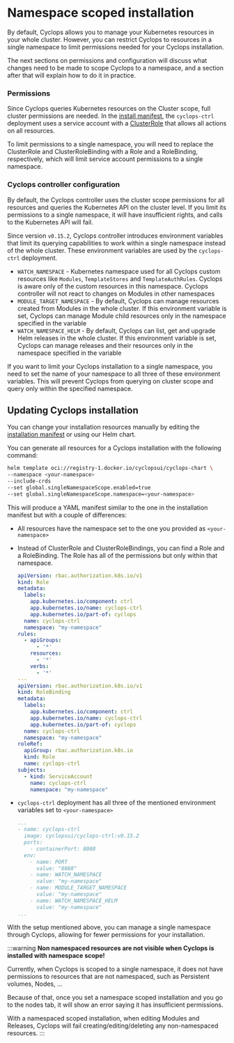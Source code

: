 # Namespace scoped installation

By default, Cyclops allows you to manage your Kubernetes resources in your whole cluster. However, you can restrict Cyclops to resources in a single namespace to limit permissions needed for your Cyclops installation.

The next sections on permissions and configuration will discuss what changes need to be made to scope Cyclops to a namespace, and a section after that will explain how to do it in practice.

### Permissions

Since Cyclops queries Kubernetes resources on the Cluster scope, full cluster permissions are needed. In the [install manifest](https://github.com/cyclops-ui/cyclops/blob/main/install/cyclops-install.yaml), the `cyclops-ctrl` deployment uses a service account with a [ClusterRole](https://github.com/cyclops-ui/cyclops/blob/0da1cc5894512223ce08042ee766638c56a520a5/install/cyclops-install.yaml#L328) that allows all actions on all resources.

To limit permissions to a single namespace, you will need to replace the ClusterRole and ClusterRoleBinding with a Role and a RoleBinding, respectively, which will limit service account permissions to a single namespace.

### Cyclops controller configuration

By default, the Cyclops controller uses the cluster scope permissions for all resources and queries the Kubernetes API on the cluster level. If you limit its permissions to a single namespace, it will have insufficient rights, and calls to the Kubernetes API will fail.

Since version `v0.15.2`, Cyclops controller introduces environment variables that limit its querying capabilities to work within a single namespace instead of the whole cluster. These environment variables are used by the `cyclops-ctrl` deployment.

- `WATCH_NAMESPACE` - Kubernetes namespace used for all Cyclops custom resources like `Modules`, `TemplateStores` and `TemplateAuthRules`. Cyclops is aware only of the custom resources in this namespace. Cyclops controller will not react to changes on Modules in other namespaces
- `MODULE_TARGET_NAMESPACE` - By default, Cyclops can manage resources created from Modules in the whole cluster. If this environment variable is set, Cyclops can manage Module child resources only in the namespace specified in the variable
- `WATCH_NAMESPACE_HELM` - By default, Cyclops can list, get and upgrade Helm releases in the whole cluster. If this environment variable is set, Cyclops can manage releases and their resources only in the namespace specified in the variable

If you want to limit your Cyclops installation to a single namespace, you need to set the name of your namespace to all three of these environment variables. This will prevent Cyclops from querying on cluster scope and query only within the specified namespace.

## Updating Cyclops installation

You can change your installation resources manually by editing the [installation manifest](https://github.com/cyclops-ui/cyclops/blob/main/install/cyclops-install.yaml) or using our Helm chart.

You can generate all resources for a Cyclops installation with the following command:

```bash
helm template oci://registry-1.docker.io/cyclopsui/cyclops-chart \
--namespace <your-namespace>
--include-crds
--set global.singleNamespaceScope.enabled=true
--set global.singleNamespaceScope.namespace=<your-namespace>
```

This will produce a YAML manifest similar to the one in the installation manifest but with a couple of differences:

- All resources have the namespace set to the one you provided as `<your-namespace>`
- Instead of ClusterRole and ClusterRoleBindings, you can find a Role and a RoleBinding. The Role has all of the permissions but only within that namespace.

    ```yaml
    apiVersion: rbac.authorization.k8s.io/v1
    kind: Role
    metadata:
      labels:
        app.kubernetes.io/component: ctrl
        app.kubernetes.io/name: cyclops-ctrl
        app.kubernetes.io/part-of: cyclops
      name: cyclops-ctrl
      namespace: "my-namespace"
    rules:
      - apiGroups:
          - '*'
        resources:
          - '*'
        verbs:
          - '*'
    ---
    apiVersion: rbac.authorization.k8s.io/v1
    kind: RoleBinding
    metadata:
      labels:
        app.kubernetes.io/component: ctrl
        app.kubernetes.io/name: cyclops-ctrl
        app.kubernetes.io/part-of: cyclops
      name: cyclops-ctrl
      namespace: "my-namespace"
    roleRef:
      apiGroup: rbac.authorization.k8s.io
      kind: Role
      name: cyclops-ctrl
    subjects:
      - kind: ServiceAccount
        name: cyclops-ctrl
        namespace: "my-namespace"
    ```

- `cyclops-ctrl` deployment has all three of the mentioned environment variables set to `<your-namespace>`

    ```yaml
    ...
    - name: cyclops-ctrl
      image: cyclopsui/cyclops-ctrl:v0.15.2
      ports:
        - containerPort: 8080
      env:
        - name: PORT
          value: "8080"
        - name: WATCH_NAMESPACE
          value: "my-namespace"
        - name: MODULE_TARGET_NAMESPACE
          value: "my-namespace"
        - name: WATCH_NAMESPACE_HELM
          value: "my-namespace"
    ...
    ```

With the setup mentioned above, you can manage a single namespace through Cyclops, allowing for fewer permissions for your installation.

:::warning
**Non namespaced resources are not visible when Cyclops is installed with namespace scope!**

Currently, when Cyclops is scoped to a single namespace, it does not have permissions to resources that are not namespaced, such as Persistent volumes, Nodes, …

Because of that, once you set a namespace scoped installation and you go to the nodes tab, it will show an error saying it has insufficient permissions.

With a namespaced scoped installation, when editing Modules and Releases, Cyclops will fail creating/editing/deleting any non-namespaced resources.
:::
